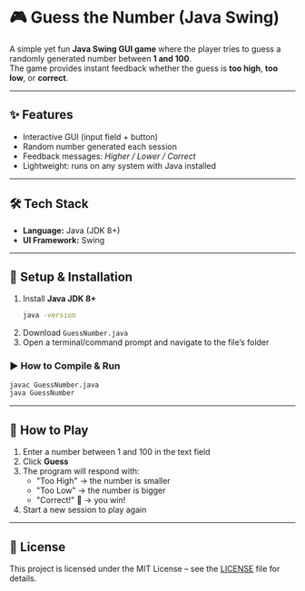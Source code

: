 # 🎮 Guess the Number (Java Swing)

A simple yet fun **Java Swing GUI game** where the player tries to guess a randomly generated number between **1 and 100**.  
The game provides instant feedback whether the guess is **too high**, **too low**, or **correct**.

---

## ✨ Features
- Interactive GUI (input field + button)  
- Random number generated each session  
- Feedback messages: *Higher / Lower / Correct*  
- Lightweight: runs on any system with Java installed  

---

## 🛠️ Tech Stack
- **Language:** Java (JDK 8+)  
- **UI Framework:** Swing  

---

## 🚀 Setup & Installation
1. Install **Java JDK 8+**  
   ```bash
   java -version
   ```
2. Download `GuessNumber.java`
3. Open a terminal/command prompt and navigate to the file’s folder

### ▶️ How to Compile & Run
```bash
javac GuessNumber.java
java GuessNumber
```

---

## 🎯 How to Play
1. Enter a number between 1 and 100 in the text field
2. Click **Guess**
3. The program will respond with:
   - "Too High" → the number is smaller
   - "Too Low" → the number is bigger
   - "Correct!" 🎉 → you win!
4. Start a new session to play again

---

## 📜 License
This project is licensed under the MIT License – see the [LICENSE](LICENSE) file for details.